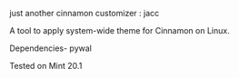 just another cinnamon customizer : jacc

A tool to apply system-wide theme for Cinnamon on Linux.

Dependencies- pywal

Tested on Mint 20.1
